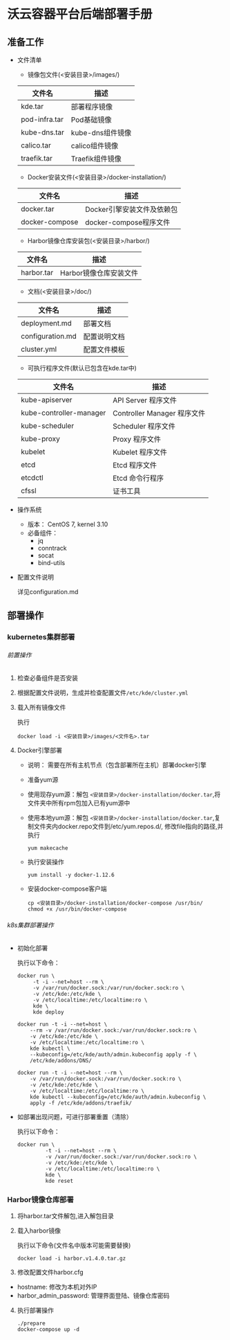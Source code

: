 # 沃云容器平台后端部署手册

## 准备工作

- 文件清单  

  - 镜像包文件(<安装目录>/images/)
  
  |文件名 | 描述 |
  |------|------|
  | kde.tar | 部署程序镜像|
  |pod-infra.tar|Pod基础镜像|
  |kube-dns.tar|kube-dns组件镜像|
  |calico.tar|calico组件镜像|
  |traefik.tar|Traefik组件镜像|

  - Docker安装文件(<安装目录>/docker-installation/)

  |文件名 | 描述 |
  |------|------|
  |docker.tar|Docker引擎安装文件及依赖包|
  |docker-compose | docker-compose程序文件|


  - Harbor镜像仓库安装包(<安装目录>/harbor/)

  |文件名 | 描述 |
  |------|------|
  |harbor.tar|Harbor镜像仓库安装文件|

  
  - 文档(<安装目录>/doc/)
  
  |文件名 | 描述 |
  |------|------|
  |deployment.md|部署文档|
  |configuration.md|配置说明文档|
  |cluster.yml|配置文件模板|
     
  -  可执行程序文件(默认已包含在kde.tar中)
  
  |文件名 | 描述 |
  |------|------|
  | kube-apiserver | API Server 程序文件|
  |kube-controller-manager| Controller Manager 程序文件|
  |kube-scheduler| Scheduler 程序文件|
  |kube-proxy| Proxy 程序文件|
  |kubelet| Kubelet 程序文件|
  |etcd| Etcd 程序文件|
  |etcdctl| Etcd 命令行程序|
  |cfssl| 证书工具|
  

- 操作系统
  - 版本： CentOS 7, kernel 3.10
  - 必备组件：
    - jq
    - conntrack
    - socat
    - bind-utils

- 配置文件说明  

  详见configuration.md

## 部署操作
### kubernetes集群部署

###### 前置操作
1. 检查必备组件是否安装
2. 根据配置文件说明，生成并检查配置文件`/etc/kde/cluster.yml`
3. 载入所有镜像文件

    执行
    ```
    docker load -i <安装目录>/images/<文件名>.tar
    ```
   
4. Docker引擎部署

    - 说明： 需要在所有主机节点（包含部署所在主机）部署docker引擎

    - 准备yum源

    - 使用现存yum源：解包 `<安装目录>/docker-installation/docker.tar`,将文件夹中所有rpm包加入已有yum源中
    - 使用本地yum源：解包 `<安装目录>/docker-installation/docker.tar`,复制文件夹内docker.repo文件到/etc/yum.repos.d/,
        修改file指向的路径,并执行
        ```
        yum makecache
        ```

    - 执行安装操作
        ```
        yum install -y docker-1.12.6
        ```

    - 安装docker-compose客户端
        ```
        cp <安装目录>/docker-installation/docker-compose /usr/bin/
        chmod +x /usr/bin/docker-compose
        ```

###### k8s集群部署操作

  - 初始化部署  
    
    执行以下命令：
    ```
    docker run \
         -t -i --net=host --rm \
         -v /var/run/docker.sock:/var/run/docker.sock:ro \
         -v /etc/kde:/etc/kde \
         -v /etc/localtime:/etc/localtime:ro \
         kde \
         kde deploy

    docker run -t -i --net=host \
        --rm -v /var/run/docker.sock:/var/run/docker.sock:ro \
        -v /etc/kde:/etc/kde \
        -v /etc/localtime:/etc/localtime:ro \
        kde kubectl \
        --kubeconfig=/etc/kde/auth/admin.kubeconfig apply -f \
        /etc/kde/addons/DNS/

    docker run -t -i --net=host --rm \
        -v /var/run/docker.sock:/var/run/docker.sock:ro \
        -v /etc/kde:/etc/kde \
        -v /etc/localtime:/etc/localtime:ro \
        kde kubectl --kubeconfig=/etc/kde/auth/admin.kubeconfig \
        apply -f /etc/kde/addons/traefik/
    ```

  - 如部署出现问题，可进行部署重置（清除）

    执行以下命令：
    ```
    docker run \
             -t -i --net=host --rm \
             -v /var/run/docker.sock:/var/run/docker.sock:ro \
             -v /etc/kde:/etc/kde \
             -v /etc/localtime:/etc/localtime:ro \
             kde \
             kde reset
    ```
    
### Harbor镜像仓库部署

1. 将harbor.tar文件解包,进入解包目录
2. 载入harbor镜像  

    执行以下命令(文件名中版本可能需要替换)
    ```
    docker load -i harbor.v1.4.0.tar.gz
    ```
    
3. 修改配置文件harbor.cfg

  - hostname: 修改为本机对外IP
  - harbor_admin_password: 管理界面登陆、镜像仓库密码
    
4. 执行部署操作

    ```
    ./prepare
    docker-compose up -d
    ```

